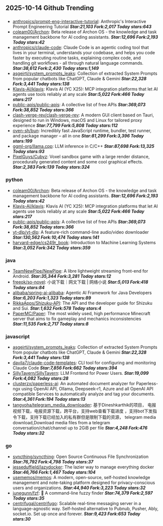 ## 2025-10-14 Github Trending

### 
* [anthropics/prompt-eng-interactive-tutorial](https://github.com/anthropics/prompt-eng-interactive-tutorial): Anthropic's Interactive Prompt Engineering Tutorial ***Star:21,103 Fork:2,017 Today stars:643***
* [coleam00/Archon](https://github.com/coleam00/Archon): Beta release of Archon OS - the knowledge and task management backbone for AI coding assistants. ***Star:12,696 Fork:2,193 Today stars:42***
* [anthropics/claude-code](https://github.com/anthropics/claude-code): Claude Code is an agentic coding tool that lives in your terminal, understands your codebase, and helps you code faster by executing routine tasks, explaining complex code, and handling git workflows - all through natural language commands. ***Star:38,612 Fork:2,430 Today stars:1,149***
* [asgeirtj/system_prompts_leaks](https://github.com/asgeirtj/system_prompts_leaks): Collection of extracted System Prompts from popular chatbots like ChatGPT, Claude & Gemini ***Star:22,328 Fork:3,441 Today stars:138***
* [Klavis-AI/klavis](https://github.com/Klavis-AI/klavis): Klavis AI (YC X25): MCP integration platforms that let AI agents use tools reliably at any scale ***Star:5,022 Fork:466 Today stars:217***
* [public-apis/public-apis](https://github.com/public-apis/public-apis): A collective list of free APIs ***Star:369,073 Fork:38,852 Today stars:366***
* [clash-verge-rev/clash-verge-rev](https://github.com/clash-verge-rev/clash-verge-rev): A modern GUI client based on Tauri, designed to run in Windows, macOS and Linux for tailored proxy experience ***Star:77,799 Fork:5,808 Today stars:112***
* [oven-sh/bun](https://github.com/oven-sh/bun): Incredibly fast JavaScript runtime, bundler, test runner, and package manager – all in one ***Star:81,299 Fork:3,396 Today stars:199***
* [ggml-org/llama.cpp](https://github.com/ggml-org/llama.cpp): LLM inference in C/C++ ***Star:87,698 Fork:13,325 Today stars:93***
* [PixelGuys/Cubyz](https://github.com/PixelGuys/Cubyz): Voxel sandbox game with a large render distance, procedurally generated content and some cool graphical effects. ***Star:2,383 Fork:139 Today stars:324***

### python
* [coleam00/Archon](https://github.com/coleam00/Archon): Beta release of Archon OS - the knowledge and task management backbone for AI coding assistants. ***Star:12,696 Fork:2,193 Today stars:42***
* [Klavis-AI/klavis](https://github.com/Klavis-AI/klavis): Klavis AI (YC X25): MCP integration platforms that let AI agents use tools reliably at any scale ***Star:5,022 Fork:466 Today stars:217***
* [public-apis/public-apis](https://github.com/public-apis/public-apis): A collective list of free APIs ***Star:369,073 Fork:38,852 Today stars:366***
* [yt-dlp/yt-dlp](https://github.com/yt-dlp/yt-dlp): A feature-rich command-line audio/video downloader ***Star:130,562 Fork:10,474 Today stars:141***
* [harvard-edge/cs249r_book](https://github.com/harvard-edge/cs249r_book): Introduction to Machine Learning Systems ***Star:3,052 Fork:342 Today stars:359***

### java
* [TeamNewPipe/NewPipe](https://github.com/TeamNewPipe/NewPipe): A libre lightweight streaming front-end for Android. ***Star:35,344 Fork:3,281 Today stars:12***
* [freeok/so-novel](https://github.com/freeok/so-novel): 小说下载｜网文下载 | 网络小说 ***Star:5,013 Fork:418 Today stars:84***
* [alibaba/spring-ai-alibaba](https://github.com/alibaba/spring-ai-alibaba): Agentic AI Framework for Java Developers ***Star:6,203 Fork:1,323 Today stars:89***
* [RikkaApps/Shizuku-API](https://github.com/RikkaApps/Shizuku-API): The API and the developer guide for Shizuku and Sui. ***Star:1,632 Fork:578 Today stars:4***
* [PaperMC/Paper](https://github.com/PaperMC/Paper): The most widely used, high performance Minecraft server that aims to fix gameplay and mechanics inconsistencies ***Star:11,535 Fork:2,717 Today stars:8***

### javascript
* [asgeirtj/system_prompts_leaks](https://github.com/asgeirtj/system_prompts_leaks): Collection of extracted System Prompts from popular chatbots like ChatGPT, Claude & Gemini ***Star:22,328 Fork:3,441 Today stars:138***
* [davila7/claude-code-templates](https://github.com/davila7/claude-code-templates): CLI tool for configuring and monitoring Claude Code ***Star:7,856 Fork:662 Today stars:394***
* [SillyTavern/SillyTavern](https://github.com/SillyTavern/SillyTavern): LLM Frontend for Power Users. ***Star:19,099 Fork:4,082 Today stars:28***
* [clusterzx/paperless-ai](https://github.com/clusterzx/paperless-ai): An automated document analyzer for Paperless-ngx using OpenAI API, Ollama, Deepseek-r1, Azure and all OpenAI API compatible Services to automatically analyze and tag your documents. ***Star:4,361 Fork:194 Today stars:13***
* [tangyoha/telegram_media_downloader](https://github.com/tangyoha/telegram_media_downloader): 基于Dineshkarthik的项目， 电报视频下载，电报资源下载，跨平台，支持web查看下载进度 ，支持bot下发指令下载，支持下载已经加入的私有群但是限制下载的资源， telegram media download,Download media files from a telegram conversation/chat/channel up to 2GiB per file ***Star:4,248 Fork:476 Today stars:32***

### go
* [syncthing/syncthing](https://github.com/syncthing/syncthing): Open Source Continuous File Synchronization ***Star:76,792 Fork:4,798 Today stars:37***
* [jesseduffield/lazydocker](https://github.com/jesseduffield/lazydocker): The lazier way to manage everything docker ***Star:46,766 Fork:1,467 Today stars:104***
* [usememos/memos](https://github.com/usememos/memos): A modern, open-source, self-hosted knowledge management and note-taking platform designed for privacy-conscious users and organizations. ***Star:44,940 Fork:3,223 Today stars:32***
* [junegunn/fzf](https://github.com/junegunn/fzf): 🌸 A command-line fuzzy finder ***Star:74,379 Fork:2,597 Today stars:35***
* [centrifugal/centrifugo](https://github.com/centrifugal/centrifugo): Scalable real-time messaging server in a language-agnostic way. Self-hosted alternative to Pubnub, Pusher, Ably, socket.io. Set up once and forever. ***Star:9,423 Fork:653 Today stars:30***
